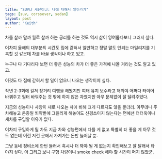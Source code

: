 ```yaml
---
title: "SUV냐 세단이냐: 나에 대해서 알아가기"
tags: [suv, corssover, sedan]
layout: post
author: "Keith"
---
```


차를 살까 말까 뭘로 살까 하는 궁리를 하는 것도 역시 삶이 잉여롭다보니 그러지 싶다.

어차피 올해의 대부분의 시간도 집에 갇혀서 일만하고 정말 말도 안되는 마일리지를 기록할 것 같은데 차를 바꿀 생각이나 하고 있고.

누구나 다 기다리다 보면 더 좋은 성능의 차가 더 좋은 가격에 나올 거라는 것도 알고 있고.

이것도 다 집에 갇혀서 할 일이 없으니 나오는 생각이지 싶다.

작년 2-3회에 걸쳐 장거리 여행을 해봤지만 여태 유지 보수라고 해봐야 어쩌다 타이어 바꿔주고 필터 바꿔주는 것 밖에 하지 않은 차였지만 아무 문제없이 잘 달려주었다. 

지금의 성능이나 사양이 새로 나오는 차에 비해 크게 다르지도 않을 뿐더러. 아무데나 주차해놓고 온종일 뙤약볕에 그을리게 해놓아도 신경쓰이지 않는다는 면에선 더더욱이나 새차를 구입할 이유가 없다. 

어차피 구입하게 될 차도 지금 차와 성능면에서 다를 게 없고 특별히 더 좋을 게 아무 것도 없는데 이런 저런 곳에서 가져가는 돈만 늘어날 뿐.

그냥 동네 정비소에 한번 들러서 혹시나 더 봐야 될 게 없는지 확인해보고 잘 달래서 타야지 싶다. 아 그리고 보니 구형 차량이니 smoke check 해야 할 시간이 머지 않았군.